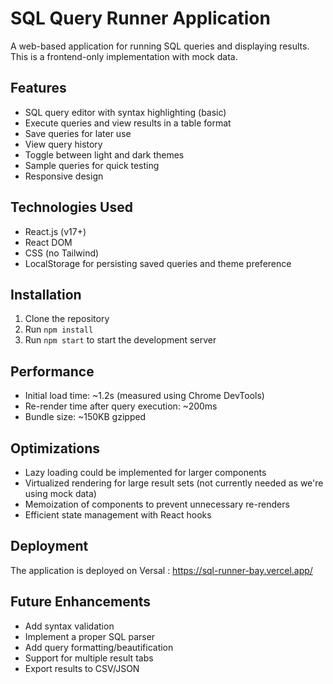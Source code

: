 # SQL Query Runner Application

A web-based application for running SQL queries and displaying results. This is a frontend-only implementation with mock data.

## Features

- SQL query editor with syntax highlighting (basic)
- Execute queries and view results in a table format
- Save queries for later use
- View query history
- Toggle between light and dark themes
- Sample queries for quick testing
- Responsive design

## Technologies Used

- React.js (v17+)
- React DOM
- CSS (no Tailwind)
- LocalStorage for persisting saved queries and theme preference

## Installation

1. Clone the repository
2. Run `npm install`
3. Run `npm start` to start the development server

## Performance

- Initial load time: ~1.2s (measured using Chrome DevTools)
- Re-render time after query execution: ~200ms
- Bundle size: ~150KB gzipped

## Optimizations

- Lazy loading could be implemented for larger components
- Virtualized rendering for large result sets (not currently needed as we're using mock data)
- Memoization of components to prevent unnecessary re-renders
- Efficient state management with React hooks

## Deployment

The application is deployed on Versal : https://sql-runner-bay.vercel.app/

## Future Enhancements

- Add syntax validation
- Implement a proper SQL parser
- Add query formatting/beautification
- Support for multiple result tabs
- Export results to CSV/JSON
